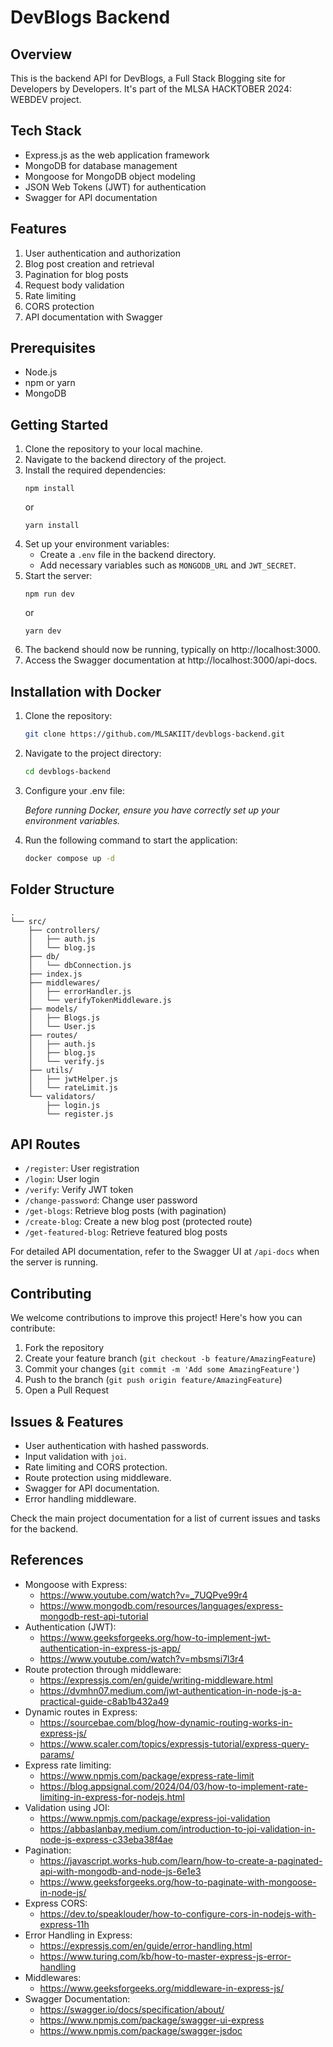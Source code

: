# DevBlogs Backend

## Overview

This is the backend API for DevBlogs, a Full Stack Blogging site for Developers by Developers. It's part of the MLSA HACKTOBER 2024: WEBDEV project.

## Tech Stack

- Express.js as the web application framework
- MongoDB for database management
- Mongoose for MongoDB object modeling
- JSON Web Tokens (JWT) for authentication
- Swagger for API documentation

## Features

1. User authentication and authorization
2. Blog post creation and retrieval
3. Pagination for blog posts
4. Request body validation
5. Rate limiting
6. CORS protection
7. API documentation with Swagger

## Prerequisites

- Node.js
- npm or yarn
- MongoDB

## Getting Started

1. Clone the repository to your local machine.
2. Navigate to the backend directory of the project.
3. Install the required dependencies:
   ```
   npm install
   ```
   or
   ```
   yarn install
   ```
4. Set up your environment variables:
   - Create a `.env` file in the backend directory.
   - Add necessary variables such as `MONGODB_URL` and `JWT_SECRET`.
5. Start the server:
   ```
   npm run dev
   ```
   or
   ```
   yarn dev
   ```
6. The backend should now be running, typically on http://localhost:3000.
7. Access the Swagger documentation at http://localhost:3000/api-docs.

## Installation with Docker

1. Clone the repository:

   ```bash
   git clone https://github.com/MLSAKIIT/devblogs-backend.git
   ```

2. Navigate to the project directory:

   ```bash
   cd devblogs-backend
   ```

3. Configure your .env file:

   _Before running Docker, ensure you have correctly set up your environment variables._

4. Run the following command to start the application:
   ```bash
   docker compose up -d
   ```

## Folder Structure

```
.
└── src/
    ├── controllers/
    │   ├── auth.js
    │   └── blog.js
    ├── db/
    │   └── dbConnection.js
    ├── index.js
    ├── middlewares/
    │   ├── errorHandler.js
    │   └── verifyTokenMiddleware.js
    ├── models/
    │   ├── Blogs.js
    │   └── User.js
    ├── routes/
    │   ├── auth.js
    │   ├── blog.js
    │   └── verify.js
    ├── utils/
    │   ├── jwtHelper.js
    │   └── rateLimit.js
    └── validators/
        ├── login.js
        └── register.js
```

## API Routes

- `/register`: User registration
- `/login`: User login
- `/verify`: Verify JWT token
- `/change-password`: Change user password
- `/get-blogs`: Retrieve blog posts (with pagination)
- `/create-blog`: Create a new blog post (protected route)
- `/get-featured-blog`: Retrieve featured blog posts

For detailed API documentation, refer to the Swagger UI at `/api-docs` when the server is running.

## Contributing

We welcome contributions to improve this project! Here's how you can contribute:

1. Fork the repository
2. Create your feature branch (`git checkout -b feature/AmazingFeature`)
3. Commit your changes (`git commit -m 'Add some AmazingFeature'`)
4. Push to the branch (`git push origin feature/AmazingFeature`)
5. Open a Pull Request

## Issues & Features

- User authentication with hashed passwords.
- Input validation with `joi`.
- Rate limiting and CORS protection.
- Route protection using middleware.
- Swagger for API documentation.
- Error handling middleware.

Check the main project documentation for a list of current issues and tasks for the backend.

## References

- Mongoose with Express:
  - https://www.youtube.com/watch?v=_7UQPve99r4
  - https://www.mongodb.com/resources/languages/express-mongodb-rest-api-tutorial
- Authentication (JWT):
  - https://www.geeksforgeeks.org/how-to-implement-jwt-authentication-in-express-js-app/
  - https://www.youtube.com/watch?v=mbsmsi7l3r4
- Route protection through middleware:
  - https://expressjs.com/en/guide/writing-middleware.html
  - https://dvmhn07.medium.com/jwt-authentication-in-node-js-a-practical-guide-c8ab1b432a49
- Dynamic routes in Express:
  - https://sourcebae.com/blog/how-dynamic-routing-works-in-express-js/
  - https://www.scaler.com/topics/expressjs-tutorial/express-query-params/
- Express rate limiting:
  - https://www.npmjs.com/package/express-rate-limit
  - https://blog.appsignal.com/2024/04/03/how-to-implement-rate-limiting-in-express-for-nodejs.html
- Validation using JOI:
  - https://www.npmjs.com/package/express-joi-validation
  - https://abbaslanbay.medium.com/introduction-to-joi-validation-in-node-js-express-c33eba38f4ae
- Pagination:
  - https://javascript.works-hub.com/learn/how-to-create-a-paginated-api-with-mongodb-and-node-js-6e1e3
  - https://www.geeksforgeeks.org/how-to-paginate-with-mongoose-in-node-js/
- Express CORS:
  - https://dev.to/speaklouder/how-to-configure-cors-in-nodejs-with-express-11h
- Error Handling in Express:
  - https://expressjs.com/en/guide/error-handling.html
  - https://www.turing.com/kb/how-to-master-express-js-error-handling
- Middlewares:
  - https://www.geeksforgeeks.org/middleware-in-express-js/
- Swagger Documentation:
  - https://swagger.io/docs/specification/about/
  - https://www.npmjs.com/package/swagger-ui-express
  - https://www.npmjs.com/package/swagger-jsdoc
